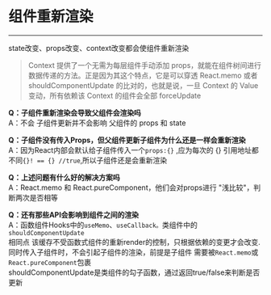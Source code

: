 # 组件重新渲染
---
 state改变、props改变、context改变都会使组件重新渲染

> Context 提供了一个无需为每层组件手动添加 props，就能在组件树间进行数据传递的方法。正是因为其这个特点，它是可以穿透 React.memo 或者   shouldComponentUpdate 的比对的，也就是说，一旦 Context 的 Value 变动，所有依赖该 Context 的组件会全部 forceUpdate

**Q：子组件重新渲染会导致父组件会渲染吗**<br/>A：不会 子组件更新并不会影响 父组件的 props 和 state  

**Q：子组件没有传入Props，但父组件更新子组件为什么还是一样会重新渲染**<br/>A：因为React内部会默认给子组件传入一个```props:{}``` ,应为每次的 {} 引用地址都不同```{}! == {} //true```,所以子组件还是会重新渲染

**Q：上述问题有什么好的解决方案吗**<br/>A：React.memo 和 React.pureComponent，他们会对props进行 "浅比较"，判断两次是否相等

**Q：还有那些API会影响到组件之间的渲染**<br/>
A：函数组件Hooks中的```useMemo```、```useCallback。```类组件中的```shouldComponentUpdate```<br/>相同点 该缓存不受函数式组件的重新render的控制，只根据依赖的变更才会改变.同时传入子组件时，不会引起子组件的渲染，前提是子组件	需要被```React.memo```或```React.pureComponent```包裹<br/>shouldComponentUpdate是类组件的勾子函数，通过返回true/false来判断是否更新